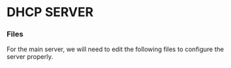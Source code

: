 # DHCP SERVER
### Files
For the main server, we will need to edit the following files to configure the server properly.
